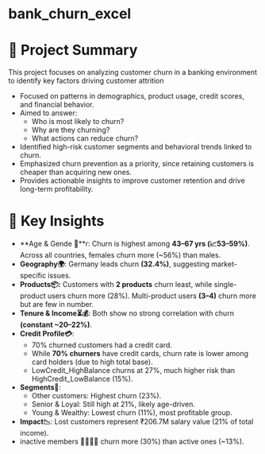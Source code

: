 # bank_churn_excel

# 📌 **Project Summary**

This project focuses on analyzing customer churn in a banking environment to identify key factors driving customer attrition
* Focused on patterns in demographics, product usage, credit scores, and financial behavior.
* Aimed to answer:
  * Who is most likely to churn?
  * Why are they churning?
  * What actions can reduce churn?
* Identified high-risk customer segments and behavioral trends linked to churn.
* Emphasized churn prevention as a priority, since retaining customers is cheaper than acquiring new ones.
* Provides actionable insights to improve customer retention and drive long-term profitability.


# 🔎 **Key Insights**

* **Age & Gende 👥**r: Churn is highest among **43–67 yrs (📈53–59%)**. Across all countries, females churn more (~56%) than males.
* **Geography🌍**: Germany leads churn **(32.4%)**, suggesting market-specific issues.
* **Products📦:** Customers with **2 products** churn least, while single-product users churn more (28%). Multi-product users **(3–4)** churn more but are few in number.
* **Tenure & Income⏳💰**: Both show no strong correlation with churn **(constant ~20–22%)**.
* **Credit Profile💳**:
  * 70% churned customers had a credit card.
  * While **70% churners** have credit cards, churn rate is lower among card holders (due to high total base).
  * LowCredit_HighBalance churns at 27%, much higher risk than HighCredit_LowBalance (15%).
* **Segments🧩**:
  * Other customers: Highest churn (23%).
  * Senior & Loyal: Still high at 21%, likely age-driven.
  * Young & Wealthy: Lowest churn (11%), most profitable group.
* **Impact📉**: Lost customers represent ₹206.7M salary value (21% of total income).
* inactive members 🙍‍♂️🙍‍♀️ churn more (30%) than active ones (~13%).
